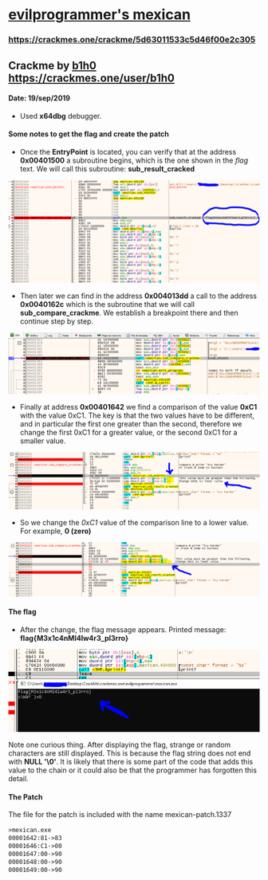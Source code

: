 # [evilprogrammer's mexican](https://crackmes.one/crackme/5d63011533c5d46f00e2c305)
### https://crackmes.one/crackme/5d63011533c5d46f00e2c305

## Crackme by [b1h0](https://crackmes.one/user/b1h0) https://crackmes.one/user/b1h0
#### Date: 19/sep/2019 

- Used **x64dbg** debugger.  

#### Some notes to get the flag and create the patch

- Once the **EntryPoint** is located, you can verify that at the address **0x00401500** a subroutine begins, which is the one shown in the *flag* text. We will call this subroutine: **sub_result_cracked**

![mexican_01](mexican_01.PNG "sub_result_cracked")

- Then later we can find in the address **0x004013dd** a call to the address **0x0040162c** which is the subroutine that we will call **sub_compare_crackme**. We establish a breakpoint there and then continue step by step.

![sub_compare](mexican_02.PNG)

- Finally at address **0x00401642** we find a comparison of the value **0xC1** with the value 0xC1. The key is that the two values have to be different, and in particular the first one greater than the second, therefore we change the first 0xC1 for a greater value, or the second 0xC1 for a smaller value.

![the_key](mexican_03.PNG)

- So we change the *0xC1* value of the comparison line to a lower value. For example, **0 (zero)**

![patch](mexican_03_patch.PNG "patch" )

#### The flag

- After the change, the flag message appears. Printed message: **flag{M3x1c4nMl4lw4r3_pl3rro}**

![flag](mexican_flag.PNG "flag{M3x1c4nMl4lw4r3_pl3rro}")

Note one curious thing. After displaying the flag, strange or random characters are still displayed. This is because the flag string does not end with **NULL '\0'**. It is likely that there is some part of the code that adds this value to the chain or it could also be that the programmer has forgotten this detail.

#### The Patch

The file for the patch is included with the name mexican-patch.1337

	>mexican.exe
	00001642:81->83
	00001646:C1->00
	00001647:00->90
	00001648:00->90
	00001649:00->90


